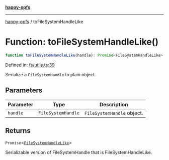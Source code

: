 [**happy-opfs**](../README.md)

***

[happy-opfs](../README.md) / toFileSystemHandleLike

# Function: toFileSystemHandleLike()

```ts
function toFileSystemHandleLike(handle): Promise<FileSystemHandleLike>
```

Defined in: [fs/utils.ts:39](https://github.com/JiangJie/happy-opfs/blob/7d6f4902eef2f34868c7991f5501261a1d1ff67a/src/fs/utils.ts#L39)

Serialize a `FileSystemHandle` to plain object.

## Parameters

| Parameter | Type | Description |
| ------ | ------ | ------ |
| `handle` | `FileSystemHandle` | `FileSystemHandle` object. |

## Returns

`Promise`\<[`FileSystemHandleLike`](../interfaces/FileSystemHandleLike.md)\>

Serializable version of FileSystemHandle that is FileSystemHandleLike.
